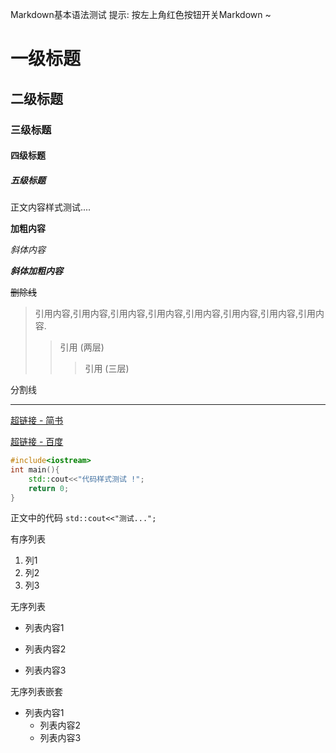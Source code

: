 Markdown基本语法测试
提示: 按左上角<red>红色</red>按钮开关Markdown ~

# 一级标题
## 二级标题
### 三级标题
#### 四级标题
##### 五级标题

正文内容样式测试....

**加粗内容**

*斜体内容*

***斜体加粗内容***

~~删除线~~

>引用内容,引用内容,引用内容,引用内容,引用内容,引用内容,引用内容,引用内容.
>>引用 (两层)
>>>引用 (三层)

分割线

***

[超链接 - 简书](http://jianshu.com)

[超链接 - 百度](http://baidu.com)

```C++
#include<iostream>
int main(){
    std::cout<<"代码样式测试 !";
    return 0;
}
```

正文中的代码 `std::cout<<"测试...";`

有序列表
1. 列1
2. 列2
3. 列3

无序列表
- 列表内容1
+ 列表内容2
* 列表内容3

无序列表嵌套
- 列表内容1
  + 列表内容2
  * 列表内容3

